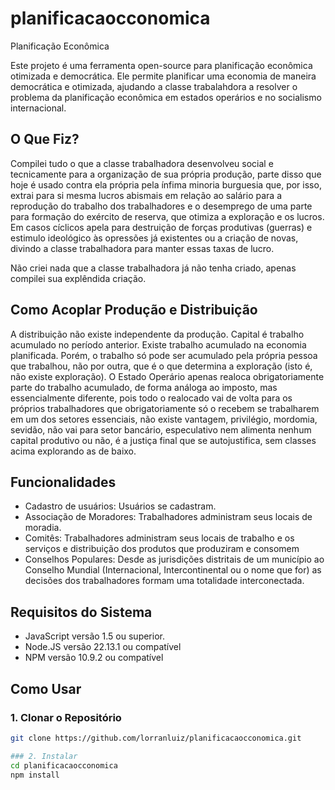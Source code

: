 # planificacaocconomica
Planificação Econômica

Este projeto é uma ferramenta open-source para planificação econômica otimizada e democrática. Ele permite planificar uma economia de maneira democrática e otimizada, ajudando a classe trabalahdora a resolver o problema da planificação econômica em estados operários e no socialismo internacional.

## O Que Fiz?
Compilei tudo o que a classe trabalhadora desenvolveu social e tecnicamente para a organização de sua própria produção, parte disso que hoje é usado contra ela própria pela ínfima minoria burguesia que, por isso, extrai para si mesma lucros abismais em relação ao salário para a reprodução do trabalho dos trabalhadores e o desemprego de uma parte para formação do exército de reserva, que otimiza a exploração e os lucros. Em casos cíclicos apela para destruição de forças produtivas (guerras) e estimulo ideológico às opressões já existentes ou a criação de novas, divindo a classe trabalhadora para manter essas taxas de lucro.

Não criei nada que a classe trabalhadora já não tenha criado, apenas compilei sua explêndida criação.

## Como Acoplar Produção e Distribuição
A distribuição não existe independente da produção.
Capital é trabalho acumulado no período anterior.
Existe trabalho acumulado na economia planificada.
Porém, o trabalho só pode ser acumulado pela própria pessoa que trabalhou, não por outra, que é o que determina a exploração (isto é, não existe exploração).
O Estado Operário apenas realoca obrigatoriamente parte do trabalho acumulado, de forma análoga ao imposto, mas essencialmente diferente, pois todo o realocado vai de volta para os próprios trabalhadores que obrigatoriamente só o recebem se trabalharem em um dos setores essenciais, não existe vantagem, privilégio, mordomia, sevidão, não vai para setor bancário, especulativo nem alimenta nenhum capital produtivo ou não, é a justiça final que se autojustifica, sem classes acima explorando as de baixo.

## Funcionalidades
- Cadastro de usuários: Usuários se cadastram.
- Associação de Moradores: Trabalhadores administram seus locais de moradia.
- Comitês: Trabalhadores administram seus locais de trabalho e os serviços e distribuição dos produtos que produziram e consomem
- Conselhos Populares: Desde as jurisdições distritais de um município ao Conselho Mundial (Internacional, Intercontinental ou o nome que for) as decisões dos trabalhadores formam uma totalidade interconectada.

## Requisitos do Sistema
- JavaScript versão 1.5 ou superior.
- Node.JS versão 22.13.1 ou compatível
- NPM versão 10.9.2 ou compatível

## Como Usar
### 1. Clonar o Repositório
```bash
git clone https://github.com/lorranluiz/planificacaocconomica.git

### 2. Instalar
cd planificacaocconomica
npm install

